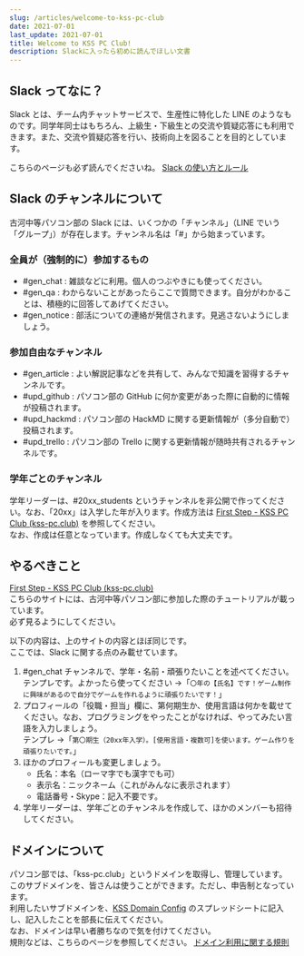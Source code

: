 ```yaml
---
slug: /articles/welcome-to-kss-pc-club
date: 2021-07-01
last_update: 2021-07-01
title: Welcome to KSS PC Club!
description: Slackに入ったら初めに読んでほしい文書
---
```


## Slack ってなに？

Slack とは、チーム内チャットサービスで、生産性に特化した LINE のようなものです。同学年同士はもちろん、上級生・下級生との交流や質疑応答にも利用できます。また、交流や質疑応答を行い、技術向上を図ることを目的としています。

こちらのページも必ず読んでくださいね。 [Slack の使い方とルール](./using-slack)

## Slack のチャンネルについて

古河中等パソコン部の Slack には、いくつかの「チャンネル」（LINE でいう「グループ」）が存在します。チャンネル名は「#」から始まっています。

### 全員が（強制的に）参加するもの

- #gen_chat : 雑談などに利用。個人のつぶやきにも使ってください。
- #gen_qa : わからないことがあったらここで質問できます。自分がわかることは、積極的に回答してあげてください。
- #gen_notice : 部活についての連絡が発信されます。見逃さないようにしましょう。

### 参加自由なチャンネル

- #gen_article : よい解説記事などを共有して、みんなで知識を習得するチャンネルです。
- #upd_github : パソコン部の GitHub に何か変更があった際に自動的に情報が投稿されます。
- #upd_hackmd : パソコン部の HackMD に関する更新情報が（多分自動で）投稿されます。
- #upd_trello : パソコン部の Trello に関する更新情報が随時共有されるチャンネルです。

### 学年ごとのチャンネル

学年リーダーは、#20xx_students というチャンネルを非公開で作ってください。なお、「20xx」は入学した年が入ります。作成方法は [First Step - KSS PC Club (kss-pc.club)](https://firststep.kss-pc.club/#/4/4) を参照してください。<br>
なお、作成は任意となっています。作成しなくても大丈夫です。

## やるべきこと

[First Step - KSS PC Club (kss-pc.club)](https://firststep.kss-pc.club/)<br>
こちらのサイトには、古河中等パソコン部に参加した際のチュートリアルが載っています。<br>
必ず見るようにしてください。

以下の内容は、上のサイトの内容とほぼ同じです。<br>
ここでは、Slack に関する点のみ載せています。

1. #gen_chat チャンネルで、学年・名前・頑張りたいことを述べてください。<br>
   テンプレです。よかったら使ってください →「`〇年の【氏名】です！ゲーム制作に興味があるので自分でゲームを作れるように頑張りたいです！`」
2. プロフィールの「役職・担当」欄に、第何期生か、使用言語は何かを載せてください。なお、プログラミングをやったことがなければ、やってみたい言語を入力しましょう。<br>
   テンプレ →「`第〇期生（20xx年入学）。[使用言語・複数可]を使います。ゲーム作りを頑張りたいです。`」
3. ほかのプロフィールも変更しましょう。
   - 氏名：本名（ローマ字でも漢字でも可）
   - 表示名：ニックネーム（これがみんなに表示されます）
   - 電話番号・Skype：記入不要です。
4. 学年リーダーは、学年ごとのチャンネルを作成して、ほかのメンバーも招待してください。

## ドメインについて

パソコン部では、「kss-pc.club」というドメインを取得し、管理しています。<br>
このサブドメインを、皆さんは使うことができます。ただし、申告制となっています。<br>
利用したいサブドメインを、[KSS Domain Config](https://s.kss-pc.club/dns-gss) のスプレッドシートに記入し、記入したことを部長に伝えてください。<br>
なお、ドメインは早い者勝ちなので気を付けてください。<br>
規則などは、こちらのページを参照してください。 [ドメイン利用に関する規則](./domain-rules)
